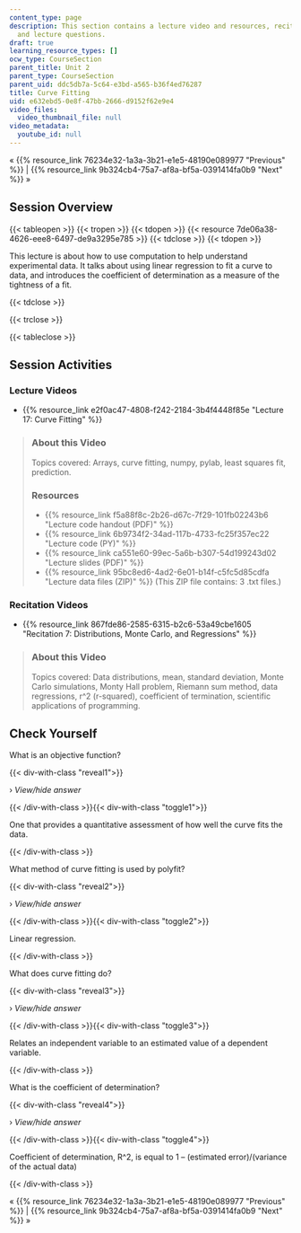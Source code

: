 ```yaml
---
content_type: page
description: This section contains a lecture video and resources, recitation video,
  and lecture questions.
draft: true
learning_resource_types: []
ocw_type: CourseSection
parent_title: Unit 2
parent_type: CourseSection
parent_uid: ddc5db7a-5c64-e3bd-a565-b36f4ed76287
title: Curve Fitting
uid: e632ebd5-0e8f-47bb-2666-d9152f62e9e4
video_files:
  video_thumbnail_file: null
video_metadata:
  youtube_id: null
---
```

« {{% resource_link 76234e32-1a3a-3b21-e1e5-48190e089977 "Previous" %}} | {{% resource_link 9b324cb4-75a7-af8a-bf5a-0391414fa0b9 "Next" %}} »

Session Overview
----------------

{{< tableopen >}}
{{< tropen >}}
{{< tdopen >}}
{{< resource 7de06a38-4626-eee8-6497-de9a3295e785 >}}
{{< tdclose >}}
{{< tdopen >}}


This lecture is about how to use computation to help understand experimental data. It talks about using linear regression to fit a curve to data, and introduces the coefficient of determination as a measure of the tightness of a fit.


{{< tdclose >}}

{{< trclose >}}

{{< tableclose >}}

Session Activities
------------------

### Lecture Videos

*   {{% resource_link e2f0ac47-4808-f242-2184-3b4f4448f85e "Lecture 17: Curve Fitting" %}}

> ### About this Video
> 
> Topics covered: Arrays, curve fitting, numpy, pylab, least squares fit, prediction.
> 
> ### Resources
> 
> *   {{% resource_link f5a88f8c-2b26-d67c-7f29-101fb02243b6 "Lecture code handout (PDF)" %}}
> *   {{% resource_link 6b9734f2-34ad-117b-4733-fc25f357ec22 "Lecture code (PY)" %}}
> *   {{% resource_link ca551e60-99ec-5a6b-b307-54d199243d02 "Lecture slides (PDF)" %}}
> *   {{% resource_link 95bc8ed6-4ad2-6e01-b14f-c5fc5d85cdfa "Lecture data files (ZIP)" %}} (This ZIP file contains: 3 .txt files.)

### Recitation Videos

*   {{% resource_link 867fde86-2585-6315-b2c6-53a49cbe1605 "Recitation 7: Distributions, Monte Carlo, and Regressions" %}}

> ### About this Video
> 
> Topics covered: Data distributions, mean, standard deviation, Monte Carlo simulations, Monty Hall problem, Riemann sum method, data regressions, r^2 (r-squared), coefficient of termination, scientific applications of programming.

Check Yourself
--------------

What is an objective function?

{{< div-with-class "reveal1">}}

› _View/hide answer_

{{< /div-with-class >}}{{< div-with-class "toggle1">}}

One that provides a quantitative assessment of how well the curve fits the data.

{{< /div-with-class >}}

What method of curve fitting is used by polyfit?

{{< div-with-class "reveal2">}}

› _View/hide answer_

{{< /div-with-class >}}{{< div-with-class "toggle2">}}

Linear regression.

{{< /div-with-class >}}

What does curve fitting do?

{{< div-with-class "reveal3">}}

› _View/hide answer_

{{< /div-with-class >}}{{< div-with-class "toggle3">}}

Relates an independent variable to an estimated value of a dependent variable.

{{< /div-with-class >}}

What is the coefficient of determination?

{{< div-with-class "reveal4">}}

› _View/hide answer_

{{< /div-with-class >}}{{< div-with-class "toggle4">}}

Coefficient of determination, R^2, is equal to 1 – (estimated error)/(variance of the actual data)

{{< /div-with-class >}}

« {{% resource_link 76234e32-1a3a-3b21-e1e5-48190e089977 "Previous" %}} | {{% resource_link 9b324cb4-75a7-af8a-bf5a-0391414fa0b9 "Next" %}} »